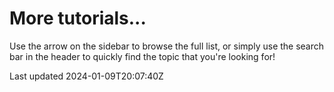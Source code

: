 # More tutorials...

Use the arrow on the sidebar to browse the full list, or simply use the search bar in the header to quickly find the topic that you're looking for!

Last updated 2024-01-09T20:07:40Z